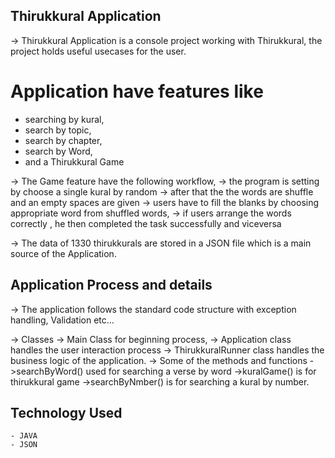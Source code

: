 ## Thirukkural Application

   -> Thirukkural Application is a console project working with Thirukkural, the project holds useful usecases for the user.
   
   # Application have features like 
   - searching by kural, 
   -  search by topic, 
   -  search by chapter,
   -  search by Word,
   -  and a Thirukkural Game
                  
   -> The Game feature have the following workflow,
                  -> the program is setting by choose a single kural by random
                  -> after that the the words are shuffle and an empty spaces are given
                  -> users have to fill the blanks by choosing appropriate word from shuffled words,
                  -> if users arrange the words correctly , he then completed the task successfully and viceversa
                  
   -> The data of 1330 thirukkurals are stored in a JSON file which is a main source of the Application.

## Application Process and details

   -> The application follows the standard code structure with exception handling, Validation etc...
   
   -> Classes -> Main Class for beginning process,
              -> Application class handles the user interaction process
              -> ThirukkuralRunner class handles the business logic of the application.
   -> Some of the methods and functions 
              ->searchByWord() used for searching a verse by word
              ->kuralGame() is for thirukkural game
              ->searchByNmber() is for searching a kural by number.

## Technology Used
    - JAVA
    - JSON

